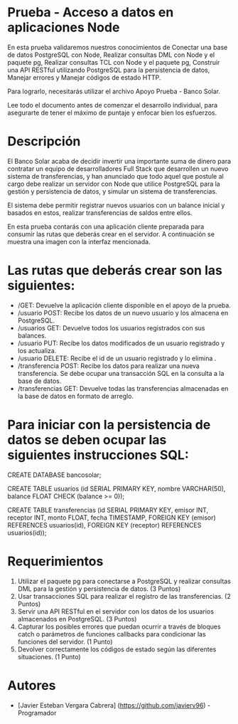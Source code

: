 # Prueba - Acceso a datos en aplicaciones Node

En esta prueba validaremos nuestros conocimientos de Conectar una base de datos PostgreSQL con Node, Realizar consultas DML con Node y el paquete pg, Realizar consultas TCL con Node y el paquete pg, Construir una API RESTful utilizando PostgreSQL para la persistencia de datos, Manejar errores y Manejar códigos de estado HTTP.

Para lograrlo, necesitarás utilizar el archivo Apoyo Prueba - Banco Solar.

Lee todo el documento antes de comenzar el desarrollo individual, para asegurarte de tener el máximo de puntaje y enfocar bien los esfuerzos.

# Descripción

El Banco Solar acaba de decidir invertir una importante suma de dinero para contratar un equipo de desarrolladores Full Stack que desarrollen un nuevo sistema de transferencias, y han anunciado que todo aquel que postule al cargo debe realizar un servidor con Node que utilice PostgreSQL para la gestión y persistencia de datos, y simular un sistema de transferencias.

El sistema debe permitir registrar nuevos usuarios con un balance inicial y basados en estos, realizar transferencias de saldos entre ellos.

En esta prueba contarás con una aplicación cliente preparada para consumir las rutas que deberás crear en el servidor. A continuación se muestra una imagen con la interfaz mencionada.

# Las rutas que deberás crear son las siguientes:

- /GET: Devuelve la aplicación cliente disponible en el apoyo de la prueba.
- /usuario POST: Recibe los datos de un nuevo usuario y los almacena en PostgreSQL.
- /usuarios GET: Devuelve todos los usuarios registrados con sus balances.
- /usuario PUT: Recibe los datos modificados de un usuario registrado y los actualiza.
- /usuario DELETE: Recibe el id de un usuario registrado y lo elimina .
- /transferencia POST: Recibe los datos para realizar una nueva transferencia. Se debe ocupar una transacción SQL en la consulta a la base de datos.
- /transferencias GET: Devuelve todas las transferencias almacenadas en la base de datos en formato de arreglo.

# Para iniciar con la persistencia de datos se deben ocupar las siguientes instrucciones SQL:

CREATE DATABASE bancosolar;

CREATE TABLE usuarios (id SERIAL PRIMARY KEY, nombre VARCHAR(50), balance FLOAT CHECK (balance >= 0));

CREATE TABLE transferencias (id SERIAL PRIMARY KEY, emisor INT, receptor INT, monto FLOAT, fecha TIMESTAMP, FOREIGN KEY (emisor) REFERENCES usuarios(id), FOREIGN KEY (receptor) REFERENCES usuarios(id));

# Requerimientos
1. Utilizar el paquete pg para conectarse a PostgreSQL y realizar consultas DML para la gestión y persistencia de datos. (3 Puntos)
2. Usar transacciones SQL para realizar el registro de las transferencias. (2 Puntos)
3. Servir una API RESTful en el servidor con los datos de los usuarios almacenados en PostgreSQL. (3 Puntos)
4. Capturar los posibles errores que puedan ocurrir a través de bloques catch o parámetros de funciones callbacks para condicionar las funciones del servidor. (1 Punto)
5. Devolver correctamente los códigos de estado según las diferentes situaciones. (1 Punto)

# Autores

- [Javier Esteban Vergara Cabrera] (https://github.com/javierv96) - Programador